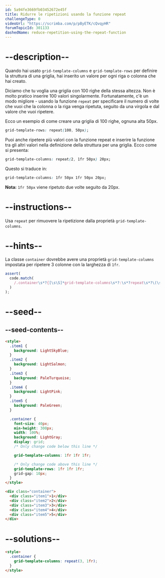 ```yaml
---
id: 5a94fe3669fb03452672e45f
title: Ridurre le ripetizioni usando la funzione repeat
challengeType: 0
videoUrl: "https://scrimba.com/p/pByETK/cQvqyHR"
forumTopicId: 301133
dashedName: reduce-repetition-using-the-repeat-function
---
```


# --description--

Quando hai usato `grid-template-columns` e `grid-template-rows` per definire la struttura di una griglia, hai inserito un valore per ogni riga o colonna che hai creato.

Diciamo che tu voglia una griglia con 100 righe della stessa altezza. Non è molto pratico inserire 100 valori singolarmente. Fortunatamente, c'è un modo migliore - usando la funzione `repeat` per specificare il numero di volte che vuoi che la colonna o la riga venga ripetuta, seguito da una virgola e dal valore che vuoi ripetere.

Ecco un esempio di come creare una griglia di 100 righe, ognuna alta 50px.

```css
grid-template-rows: repeat(100, 50px);
```

Puoi anche ripetere più valori con la funzione repeat e inserire la funzione tra gli altri valori nella definizione della struttura per una griglia. Ecco come si presenta:

```css
grid-template-columns: repeat(2, 1fr 50px) 20px;
```

Questo si traduce in:

```css
grid-template-columns: 1fr 50px 1fr 50px 20px;
```

**Nota:** `1fr 50px` viene ripetuto due volte seguito da 20px.

# --instructions--

Usa `repeat` per rimuovere la ripetizione dalla proprietà `grid-template-columns`.

# --hints--

La classe `container` dovrebbe avere una proprietà `grid-template-columns` impostata per ripetere 3 colonne con la larghezza di `1fr`.

```js
assert(
  code.match(
    /.container\s*?{[\s\S]*grid-template-columns\s*?:\s*?repeat\s*?\(\s*?3\s*?,\s*?1fr\s*?\)\s*?;[\s\S]*}/gi
  )
);
```

# --seed--

## --seed-contents--

```html
<style>
  .item1 {
    background: LightSkyBlue;
  }
  .item2 {
    background: LightSalmon;
  }
  .item3 {
    background: PaleTurquoise;
  }
  .item4 {
    background: LightPink;
  }
  .item5 {
    background: PaleGreen;
  }

  .container {
    font-size: 40px;
    min-height: 300px;
    width: 100%;
    background: LightGray;
    display: grid;
    /* Only change code below this line */

    grid-template-columns: 1fr 1fr 1fr;

    /* Only change code above this line */
    grid-template-rows: 1fr 1fr 1fr;
    grid-gap: 10px;
  }
</style>

<div class="container">
  <div class="item1">1</div>
  <div class="item2">2</div>
  <div class="item3">3</div>
  <div class="item4">4</div>
  <div class="item5">5</div>
</div>
```

# --solutions--

```html
<style>
  .container {
    grid-template-columns: repeat(3, 1fr);
  }
</style>
```
